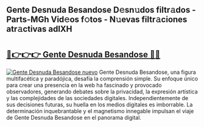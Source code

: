 ## Gente Desnuda Besandose D𝚎sn𝚞dos filtr𝚊dos - Parts-MGh Vid𝚎os f𝚘tos - N𝚞evas filtr𝚊ciones atr𝚊ctivas adIXH

# <h2><a href="http://mb7s5l.tromn.icu/?c=Gente+Desnuda+Besandose">🔗👉👉👉 Gente Desnuda Besandose 🔗🔗</a></h2>

[![Gente Desnuda Besandose nuevo](https://i.imgur.com/pEAQMta.gif)](http://mb7s5l.tromn.icu/?c=Gente+Desnuda+Besandose)
Gente Desnuda Besandose, una figura multifacética y paradójica, desafía la comprensión simple. Su enfoque único para crear una presencia en la web ha fascinado y provocado observadores, generando debates sobre la privacidad, la expresión artística y las complejidades de las sociedades digitales. Independientemente de sus decisiones futuras, su huella en los medios digitales es imborrable. La determinación inquebrantable y el magnetismo innegable impulsan el viaje de Gente Desnuda Besandose en el panorama digital.
